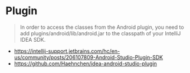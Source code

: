 # Plugin

> In order to access the classes from the Android plugin, you need to add plugins/android/lib/android.jar
to the classpath of your IntelliJ IDEA SDK.

- https://intellij-support.jetbrains.com/hc/en-us/community/posts/206107809-Android-Studio-Plugin-SDK
- https://github.com/Haehnchen/idea-android-studio-plugin